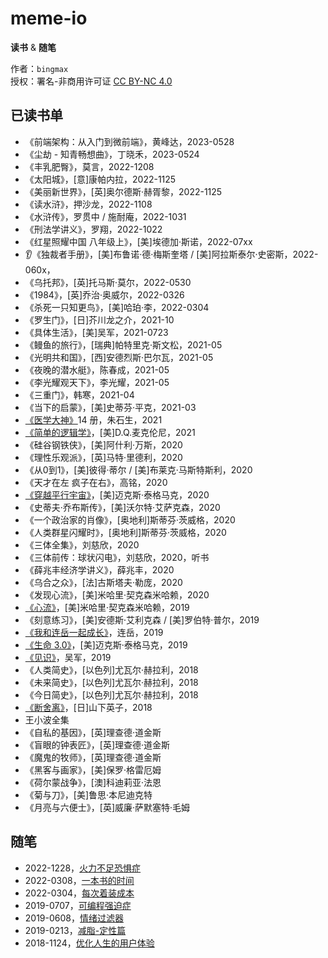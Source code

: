 # meme-io
**读书** & **随笔**

作者：`bingmax`  
授权：署名-非商用许可证 [CC BY-NC 4.0](https://creativecommons.org/licenses/by-nc/4.0/)


## 已读书单
- 《前端架构：从入门到微前端》，黄峰达，2023-0528
- 《尘劫 - 知青畅想曲》，丁晓禾，2023-0524
- 《丰乳肥臀》，莫言，2022-1208
- 《太阳城》，[意]康帕内拉，2022-1125
- 《美丽新世界》，[英]奥尔德斯·赫胥黎，2022-1125
- 《读水浒》，押沙龙，2022-1108
- 《水浒传》，罗贯中 / 施耐庵，2022-1031
- 《刑法学讲义》，罗翔，2022-1022
- 《红星照耀中国 八年级上》，[美]埃德加·斯诺，2022-07xx
- 👂《独裁者手册》，[美]布鲁诺·德·梅斯奎塔 / [美]阿拉斯泰尔·史密斯，2022-060x，
- 《乌托邦》，[英]托马斯·莫尔，2022-0530
- 《1984》，[英]乔治·奥威尔，2022-0326
- 《杀死一只知更鸟》，[美]哈珀·李，2022-0304
- 《罗生门》，[日]芥川龙之介，2021-10
- 《具体生活》，[美]吴军，2021-0723
- 《鳗鱼的旅行》，[瑞典]帕特里克·斯文松，2021-05
- 《光明共和国》，[西]安德烈斯·巴尔瓦，2021-05
- 《夜晚的潜水艇》，陈春成，2021-05
- 《李光耀观天下》，李光耀，2021-05
- 《三重门》，韩寒，2021-04
- 《当下的启蒙》，[美]史蒂芬·平克，2021-03
- [《医学大神》](2021/《医学大神》.md)14 册，朱石生，2021
- [《简单的逻辑学》](2021/《简单的逻辑学》.md)，[美]D.Q.麦克伦尼，2021
- 《硅谷钢铁侠》，[美]阿什利·万斯，2020
- 《理性乐观派》，[英]马特·里德利，2020
- 《从0到1》，[美]彼得·蒂尔 / [美]布莱克·马斯特斯利，2020
- 《天才在左 疯子在右》，高铭，2020
- [《穿越平行宇宙》](2020/《穿越平行宇宙》.md)，[美]迈克斯·泰格马克，2020
- 《史蒂夫·乔布斯传》，[美]沃尔特·艾萨克森，2020
- 《一个政治家的肖像》，[奥地利]斯蒂芬·茨威格，2020
- 《人类群星闪耀时》，[奥地利]斯蒂芬·茨威格，2020
- 《三体全集》，刘慈欣，2020
- 《三体前传：球状闪电》，刘慈欣，2020，听书
- 《薛兆丰经济学讲义》，薛兆丰，2020
- 《乌合之众》，[法]古斯塔夫·勒庞，2020
- 《发现心流》，[美]米哈里·契克森米哈赖，2020
- [《心流》](2019/《心流》.md)，[美]米哈里·契克森米哈赖，2019
- 《刻意练习》，[美]安德斯·艾利克森 / [美]罗伯特·普尔，2019
- [《我和连岳一起成长》](2019/《我和连岳一起成长》.md)，连岳，2019
- [《生命 3.0》](2019/%E3%80%8A%E7%94%9F%E5%91%BD%203.0%E3%80%8B.md)，[美]迈克斯·泰格马克，2019
- [《见识》](2019/《见识》.md)，吴军，2019
- 《人类简史》，[以色列]尤瓦尔·赫拉利，2018
- 《未来简史》，[以色列]尤瓦尔·赫拉利，2018
- 《今日简史》，[以色列]尤瓦尔·赫拉利，2018
- [《断舍离》](2018/《断舍离》.md)，[日]山下英子，2018
- 王小波全集
- 《自私的基因》，[英]理查德·道金斯
- 《盲眼的钟表匠》，[英]理查德·道金斯
- 《魔鬼的牧师》，[英]理查德·道金斯
- 《黑客与画家》，[美]保罗·格雷厄姆
- 《荷尔蒙战争》，[澳]科迪莉亚·法恩
- 《菊与刀》，[美]鲁思·本尼迪克特
- 《月亮与六便士》，[英]威廉·萨默塞特·毛姆


## 随笔
- 2022-1228，[火力不足恐惧症](2022/火力不足恐惧症.md)
- 2022-0308，[一本书的时间](2022/一本书的时间.md)
- 2022-0304，[每次着装成本](2022/每次着装成本.md)
- 2019-0707，[可编程强迫症](2019/可编程强迫症.md)
- 2019-0608，[情绪过滤器](2019/情绪过滤器.md)
- 2019-0213，[减脂-定性篇](2019/减脂-定性篇.md)
- 2018-1124，[优化人生的用户体验](2018/优化人生的用户体验.md)